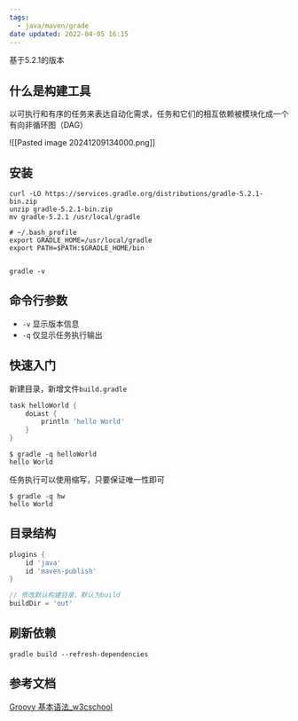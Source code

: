```yaml
---
tags:
  - java/maven/grade
date updated: 2022-04-05 16:15
---
```



基于5.2.1的版本

## 什么是构建工具


以可执行和有序的任务来表达自动化需求，任务和它们的相互依赖被模块化成一个有向非循环图（DAG）

![[Pasted image 20241209134000.png]]



## 安装

```shell
curl -LO https://services.gradle.org/distributions/gradle-5.2.1-bin.zip
unzip gradle-5.2.1-bin.zip
mv gradle-5.2.1 /usr/local/gradle

# ~/.bash_profile
export GRADLE_HOME=/usr/local/gradle
export PATH=$PATH:$GRADLE_HOME/bin


gradle -v
```



## 命令行参数


- `-v` 显示版本信息
- `-q` 仅显示任务执行输出


##  快速入门


新建目录，新增文件`build.gradle`


```groovy
task helloWorld {
    doLast {
        println 'hello World'
    }
}
```

```shell
$ gradle -q helloWorld
hello World
```


任务执行可以使用缩写，只要保证唯一性即可

```shell
$ gradle -q hw
hello World
```


## 目录结构


```groovy
plugins {
    id 'java'
    id 'maven-publish'
}

// 修改默认构建目录，默认为build
buildDir = 'out'
```


## 刷新依赖

```shell
gradle build --refresh-dependencies
```


## 参考文档

[Groovy 基本语法\_w3cschool](https://www.w3cschool.cn/groovy/groovy_basic_syntax.html)
